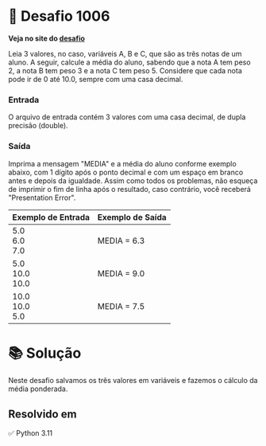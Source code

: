 # 📖 Desafio 1006

**Veja no site do [desafio](https://www.beecrowd.com.br/judge/pt/problems/view/1006)**

Leia 3 valores, no caso, variáveis A, B e C, que são as três notas de um aluno. A seguir, calcule a média do aluno, sabendo que a nota A tem peso 2, a nota B tem peso 3 e a nota C tem peso 5. Considere que cada nota pode ir de 0 até 10.0, sempre com uma casa decimal.

### Entrada

O arquivo de entrada contém 3 valores com uma casa decimal, de dupla precisão (double).

### Saída

Imprima a mensagem "MEDIA" e a média do aluno conforme exemplo abaixo, com 1 dígito após o ponto decimal e com um espaço em branco antes e depois da igualdade. Assim como todos os problemas, não esqueça de imprimir o fim de linha após o resultado, caso contrário, você receberá "Presentation Error".

| Exemplo de Entrada  | Exemplo de Saída |
| ------------------- | ---------------- |
| 5.0<br>6.0<br>7.0   | MEDIA = 6.3      |
| 5.0<br>10.0<br>10.0 | MEDIA = 9.0      |
| 10.0<br>10.0<br>5.0 | MEDIA = 7.5      |

# 📚 Solução

Neste desafio salvamos os três valores em variáveis e fazemos o cálculo da média ponderada.

## Resolvido em

✅ Python 3.11